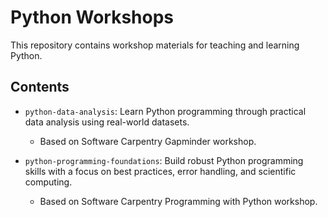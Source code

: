 # Python Workshops

This repository contains workshop materials for teaching and learning Python.

## Contents

- `python-data-analysis`: Learn Python programming through practical data analysis using real-world datasets.

  - Based on Software Carpentry Gapminder workshop.

- `python-programming-foundations`: Build robust Python programming skills with a focus on best practices, error handling, and scientific computing.

  - Based on Software Carpentry Programming with Python workshop.
